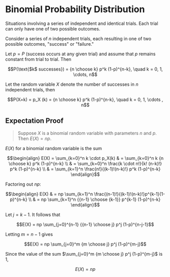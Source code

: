 # Binomial Probability Distribution

Situations involving a series of independent and identical trials. Each trial can only have one of two possible outcomes.

Consider a series of $n$ independent trials, each resulting in one of two possible outcomes, "success" or "failure."  

Let $p = P$ (success occurs at any given trial) and assume that $p$ remains constant from trial to trial.  Then

$$P(\text{$k$ successes}) = {n \choose k} p^k (1-p)^{n-k}, \quad k = 0, 1, \cdots, n$$

Let the random variable $X$ denote the number of successes in $n$ independent trials, then  

$$P(X=k) = p_X (k) = {n \choose k} p^k (1-p)^{n-k}, \quad k = 0, 1, \cdots , n$$

## Expectation Proof

> Suppose $X$ is a binomial random variable with parameters $n$ and $p$. Then $E(X) = np$.

$E(X)$ for a binomial random variable is the sum

$$\begin{align}
E(X) = \sum_{k=0}^n k \cdot p_X(k) & = \sum_{k=0}^n k {n \choose k} p^k (1-p)^{n-k} \\
& = \sum_{k=0}^n \frac{k \cdot n!}{k! (n-k)!} p^k (1-p)^{n-k} \\
& = \sum_{k=1}^n \frac{n!}{(k-1)!(n-k)!} p^k (1-p)^{n-k}
\end{align}$$

Factoring out $np$:

$$\begin{align} 
E(X) & = np \sum_{k=1}^n \frac{(n-1)!}{(k-1)!(n-k)!}p^{k-1}(1-p)^{n-k} \\
& = np \sum_{k=1}^n {{n-1} \choose {k-1}} p^{k-1} (1-p)^{n-k}
\end{align}$$

Let $j=k-1$. It follows that

$$E(X) = np \sum_{j=0}^{n-1} {{n-1} \choose j} p^j (1-p)^{n-j-1}$$

Letting $m=n-1$ gives

$$E(X) = np \sum_{j=0}^m {m \choose j} p^j (1-p)^{m-j}$$

Since the value of the sum $\sum_{j=0}^m {m \choose j} p^j (1-p)^{m-j}$ is $1$,

$$E(X) = np$$
